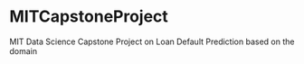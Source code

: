 # MITCapstoneProject
MIT Data Science Capstone Project on Loan Default Prediction based on the domain
